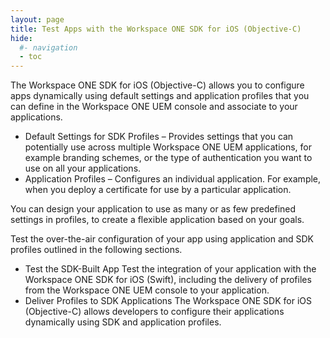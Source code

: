 ```yaml
---
layout: page
title: Test Apps with the Workspace ONE SDK for iOS (Objective-C)
hide:
  #- navigation
  - toc
---
```


The Workspace ONE SDK for iOS (Objective-C) allows you to configure apps dynamically using default settings and application profiles that you can define in the Workspace ONE UEM console and associate to your applications.

* Default Settings for SDK Profiles – Provides settings that you can potentially use across multiple Workspace ONE UEM applications, for example branding schemes, or the type of authentication you want to use on all your applications.
* Application Profiles – Configures an individual application. For example, when you deploy a certificate for use by a particular application.

You can design your application to use as many or as few predefined settings in profiles, to create a flexible application based on your goals.

Test the over-the-air configuration of your app using application and SDK profiles outlined in the following sections.

* Test the SDK-Built App
  Test the integration of your application with the Workspace ONE SDK for iOS (Swift), including the delivery of profiles from the Workspace ONE UEM console to your application.
* Deliver Profiles to SDK Applications
  The Workspace ONE SDK for iOS (Objective-C) allows developers to configure their applications dynamically using SDK and application profiles.
